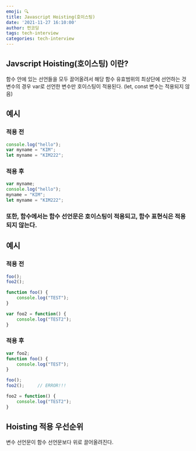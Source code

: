 ```yaml
---
emoji: 🔍
title: Javascript Hoisting(호이스팅)
date: '2021-11-27 16:10:00'
author: 펀코딩
tags: tech-interview
categories: tech-interview
---
```


## Javscript Hoisting(호이스팅) 이란?
함수 안에 있는 선언들을 모두 끌어올려서 해당 함수 유효범위의 최상단에 선언하는 것  
변수의 경우 var로 선언한 변수만 호이스팅이 적용된다. (let, const 변수는 적용되지 않음)

## 예시

### 적용 전

```javascript
console.log("hello");
var myname = "KIM";
let myname = "KIM222";
```

### 적용 후

```javascript
var myname;
console.log("hello");
myname = "KIM";
let myname = "KIM222";
```

### 또한, 함수에서는 함수 선언문은 호이스팅이 적용되고, 함수 표현식은 적용되지 않는다.

## 예시

### 적용 전

```javascript
foo();
foo2();

function foo() {
    console.log("TEST");
}

var foo2 = function() {
    console.log("TEST2");
}
```

### 적용 후

```javascript
var foo2;
function foo() {
    console.log("TEST");
}

foo();
foo2();     // ERROR!!!

foo2 = function() {
    console.log("TEST2");
}
```

## Hoisting 적용 우선순위

변수 선언문이 함수 선언문보다 위로 끌어올려진다.